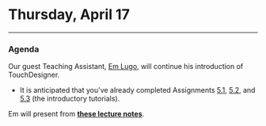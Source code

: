 # Thursday, April 17

---

### Agenda

Our guest Teaching Assistant, [Em Lugo](https://art.cmu.edu/news/alumni-news/emmanuel-lugo-ken-meyer-award/), will continue his introduction of TouchDesigner.

* It is anticipated that you've already completed Assignments [5.1](https://github.com/golanlevin/60-120/tree/main/2025/assignments/audiovisual_environment#51-be-prepared-for-class-on-tuesday-415), [5.2](https://github.com/golanlevin/60-120/tree/main/2025/assignments/audiovisual_environment#52-looking-outwards-touchdesigner), and [5.3](https://github.com/golanlevin/60-120/tree/main/2025/assignments/audiovisual_environment#53-do-these-introductory-tutorials) (the introductory tutorials). 

Em will present from [**these lecture notes**](https://github.com/golanlevin/60-120/tree/main/2025/lectures/touchdesigner/4_17_lecture_notes.md).